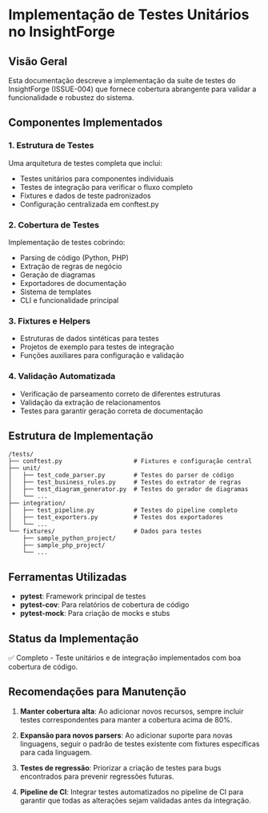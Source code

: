 # Implementação de Testes Unitários no InsightForge

## Visão Geral
Esta documentação descreve a implementação da suíte de testes do InsightForge (ISSUE-004) que fornece cobertura abrangente para validar a funcionalidade e robustez do sistema.

## Componentes Implementados

### 1. Estrutura de Testes
Uma arquitetura de testes completa que inclui:
- Testes unitários para componentes individuais
- Testes de integração para verificar o fluxo completo
- Fixtures e dados de teste padronizados
- Configuração centralizada em conftest.py

### 2. Cobertura de Testes
Implementação de testes cobrindo:
- Parsing de código (Python, PHP)
- Extração de regras de negócio
- Geração de diagramas
- Exportadores de documentação
- Sistema de templates
- CLI e funcionalidade principal

### 3. Fixtures e Helpers
- Estruturas de dados sintéticas para testes
- Projetos de exemplo para testes de integração
- Funções auxiliares para configuração e validação

### 4. Validação Automatizada
- Verificação de parseamento correto de diferentes estruturas
- Validação da extração de relacionamentos
- Testes para garantir geração correta de documentação

## Estrutura de Implementação

```
/tests/
├── conftest.py                    # Fixtures e configuração central
├── unit/
│   ├── test_code_parser.py        # Testes do parser de código
│   ├── test_business_rules.py     # Testes do extrator de regras
│   ├── test_diagram_generator.py  # Testes do gerador de diagramas
│   └── ...
├── integration/
│   ├── test_pipeline.py           # Testes do pipeline completo
│   ├── test_exporters.py          # Testes dos exportadores
│   └── ...
└── fixtures/                      # Dados para testes
    ├── sample_python_project/
    ├── sample_php_project/
    └── ...
```

## Ferramentas Utilizadas
- **pytest**: Framework principal de testes
- **pytest-cov**: Para relatórios de cobertura de código
- **pytest-mock**: Para criação de mocks e stubs

## Status da Implementação
✅ Completo - Teste unitários e de integração implementados com boa cobertura de código.

## Recomendações para Manutenção

1. **Manter cobertura alta**: Ao adicionar novos recursos, sempre incluir testes correspondentes para manter a cobertura acima de 80%.

2. **Expansão para novos parsers**: Ao adicionar suporte para novas linguagens, seguir o padrão de testes existente com fixtures específicas para cada linguagem.

3. **Testes de regressão**: Priorizar a criação de testes para bugs encontrados para prevenir regressões futuras.

4. **Pipeline de CI**: Integrar testes automatizados no pipeline de CI para garantir que todas as alterações sejam validadas antes da integração.